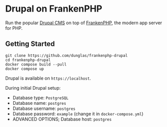 # Drupal on FrankenPHP

Run the popular [Drupal CMS](https://drupal.org) on top of [FrankenPHP](https://frankenphp.dev),
the modern app server for PHP.

## Getting Started

```
git clone https://github.com/dunglas/frankenphp-drupal
cd frankenphp-drupal
docker compose build --pull
docker compose up
```

Drupal is available on `https://localhost`.

During initial Drupal setup:
* Database type: `PostgreSQL`
* Database name: `postgres`
* Database username: `postgres`
* Database password: `example` (change it in `docker-compose.yml`)
* ADVANCED OPTIONS; Database host: `postgres`

